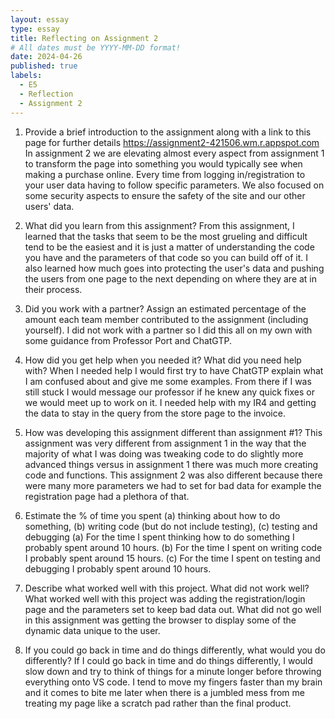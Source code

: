 ```yaml
---
layout: essay
type: essay
title: Reflecting on Assignment 2
# All dates must be YYYY-MM-DD format!
date: 2024-04-26
published: true
labels:
  - E5
  - Reflection
  - Assignment 2
---
```


1. Provide a brief introduction to the assignment along with a link to this page for further details
 https://assignment2-421506.wm.r.appspot.com 
 In assignment 2 we are elevating almost every aspect from assignment 1 to transform the page into something you would typically see when making a purchase online. Every time from logging in/registration to your user data having to follow specific parameters. We also focused on some security aspects to ensure the safety of the site and our other users' data.

2. What did you learn from this assignment?
 From this assignment, I learned that the tasks that seem to be the most grueling and difficult tend to be the easiest and it is just a matter of understanding the code you have and the parameters of that code so you can build off of it. I also learned how much goes into protecting the user's data and pushing the users from one page to the next depending on where they are at in their process.

3. Did you work with a partner? Assign an estimated percentage of the amount each team member contributed to the assignment (including yourself).
 I did not work with a partner so I did this all on my own with some guidance from Professor Port and ChatGTP.

4. How did you get help when you needed it? What did you need help with?
 When I needed help I would first try to have ChatGTP explain what I am confused about and give me some examples. From there if I was still stuck I would message our professor if he knew any quick fixes or we would meet up to work on it. I needed help with my IR4 and getting the data to stay in the query from the store page to the invoice.

5. How was developing this assignment different than assignment #1?
 This assignment was very different from assignment 1 in the way that the majority of what I was doing was tweaking code to do slightly more advanced things versus in assignment 1 there was much more creating code and functions. This assignment 2 was also different because there were many more parameters we had to set for bad data for example the registration page had a plethora of that. 

6. Estimate the % of time you spent (a) thinking about how to do something, (b) writing code (but do not include testing), (c) testing and debugging
 (a) For the time I spent thinking how to do something I probably spent around 10 hours. 
 (b) For the time I spent on writing code I probably spent around 15 hours.
 (c) For the time I spent on testing and debugging I probably spent around 10 hours.

7. Describe what worked well with this project. What did not work well?
 What worked well with this project was adding the registration/login page and the parameters set to keep bad data out. What did not go well in this assignment was getting the browser to display some of the dynamic data unique to the user.

8. If you could go back in time and do things differently, what would you do differently?
 If I could go back in time and do things differently, I would slow down and try to think of things for a minute longer before throwing everything onto VS code. I tend to move my fingers faster than my brain and it comes to bite me later when there is a jumbled mess from me treating my page like a scratch pad rather than the final product. 